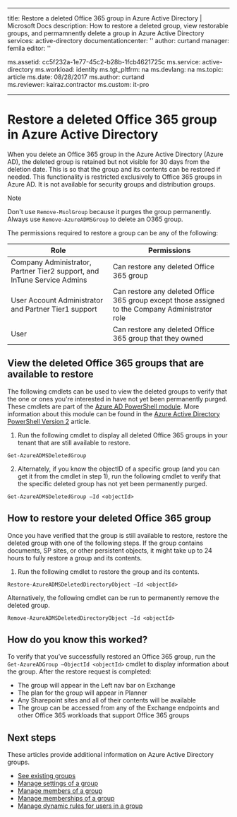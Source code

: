﻿---

title: Restore a deleted Office 365 group in Azure Active Directory | Microsoft Docs
description: How to restore a deleted group, view restorable groups, and permamnently delete a group in Azure Active Directory
services: active-directory
documentationcenter: ''
author: curtand
manager: femila
editor: ''

ms.assetid: cc5f232a-1e77-45c2-b28b-1fcb4621725c
ms.service: active-directory
ms.workload: identity
ms.tgt_pltfrm: na
ms.devlang: na
ms.topic: article
ms.date: 08/28/2017
ms.author: curtand                       
ms.reviewer: kairaz.contractor
ms.custom: it-pro

---

# Restore a deleted Office 365 group in Azure Active Directory

When you delete an Office 365 group in the Azure Active Directory (Azure AD), the deleted group is retained but not visible for 30 days from the deletion date. This is so that the group and its contents can be restored if needed. This functionality is restricted exclusively to Office 365 groups in Azure AD. It is not available for security groups and distribution groups.

> [!NOTE] 
> Don't use `Remove-MsolGroup` because it purges the group permanently. Always use `Remove-AzureADMSGroup` to delete an O365 group. 

The permissions required to restore a group can be any of the following:

Role  | Permissions 
--------- | ---------
Company Administrator, Partner Tier2 support, and InTune Service Admins | Can restore any deleted Office 365 group 
User Account Administrator and Partner Tier1 support | Can restore any deleted Office 365 group except those assigned to the Company Administrator role 
User | Can restore any deleted Office 365 group that they owned 


## View the deleted Office 365 groups that are available to restore
The following cmdlets can be used to view the deleted groups to verify that the one or ones you're interested in have not yet been permanently purged. These cmdlets are part of the [Azure AD PowerShell module](https://www.powershellgallery.com/packages/AzureAD/). More information about this module can be found in the [Azure Active Directory PowerShell Version 2](/powershell/azure/install-adv2?view=azureadps-2.0) article.

1.	Run the following cmdlet to display all deleted Office 365 groups in your tenant that are still available to restore.
  ```
  Get-AzureADMSDeletedGroup
  ```

2.	Alternately, if you know the objectID of a specific group (and you can get it from the cmdlet in step 1), run the following cmdlet to verify that the specific deleted group has not yet been permanently purged.
  ```
  Get-AzureADMSDeletedGroup –Id <objectId>
  ```



## How to restore your deleted Office 365 group
Once you have verified that the group is still available to restore, restore the deleted group with one of the following steps. If the group contains documents, SP sites, or other persistent objects, it might take up to 24 hours to fully restore a group and its contents.

1.	Run the following cmdlet to restore the group and its contents.
  
  ```
  Restore-AzureADMSDeletedDirectoryObject –Id <objectId>
  ``` 

Alternatively, the following cmdlet can be run to permanently remove the deleted group.
  ```
  Remove-AzureADMSDeletedDirectoryObject –Id <objectId>
  ```

## How do you know this worked?
To verify that you’ve successfully restored an Office 365 group, run the `Get-AzureADGroup –ObjectId <objectId>` cmdlet to display information about the group. After the restore request is completed:
- The group will appear in the Left nav bar on Exchange
- The plan for the group will appear in Planner
- Any Sharepoint sites and all of their contents will be available
- The group can be accessed from any of the Exchange endpoints and other Office 365 workloads that support Office 365 groups


## Next steps
These articles provide additional information on Azure Active Directory groups.

* [See existing groups](active-directory-groups-view-azure-portal.md)
* [Manage settings of a group](active-directory-groups-settings-azure-portal.md)
* [Manage members of a group](active-directory-groups-members-azure-portal.md)
* [Manage memberships of a group](active-directory-groups-membership-azure-portal.md)
* [Manage dynamic rules for users in a group](active-directory-groups-dynamic-membership-azure-portal.md)
